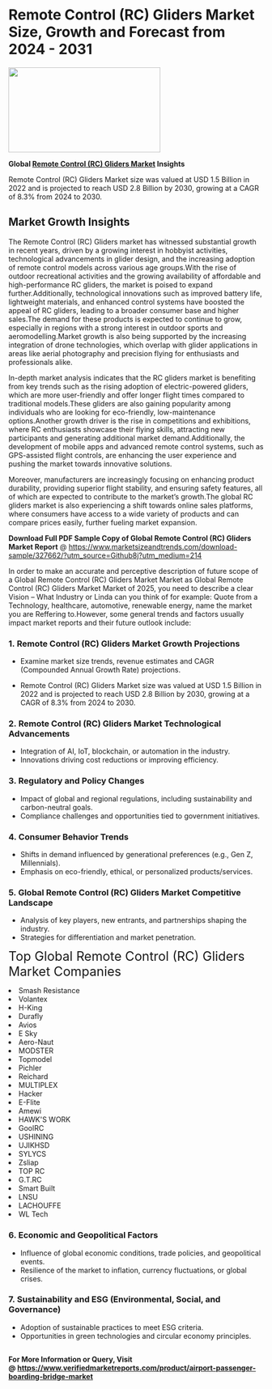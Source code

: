 <H1>Remote Control (RC) Gliders Market Size, Growth and Forecast from 2024 - 2031</H1><img class="aligncenter size-medium wp-image-584254" src="https://thirdeyenews.in/wp-content/uploads/2024/09/Global-Market-Research-300x168.jpeg" alt="" width="300" height="168" /><p><strong>Global&nbsp;<a href="https://www.marketsizeandtrends.com/download-sample/327662/?utm_source=Github8j?utm_medium=214">Remote Control (RC) Gliders Market</a> Insights</strong></p><p>Remote Control (RC) Gliders Market size was valued at USD 1.5 Billion in 2022 and is projected to reach USD 2.8 Billion by 2030, growing at a CAGR of 8.3% from 2024 to 2030.</p><p><h2>Market Growth Insights</h2> <p>The Remote Control (RC) Gliders market has witnessed substantial growth in recent years, driven by a growing interest in hobbyist activities, technological advancements in glider design, and the increasing adoption of remote control models across various age groups.With the rise of outdoor recreational activities and the growing availability of affordable and high-performance RC gliders, the market is poised to expand further.Additionally, technological innovations such as improved battery life, lightweight materials, and enhanced control systems have boosted the appeal of RC gliders, leading to a broader consumer base and higher sales.The demand for these products is expected to continue to grow, especially in regions with a strong interest in outdoor sports and aeromodelling.Market growth is also being supported by the increasing integration of drone technologies, which overlap with glider applications in areas like aerial photography and precision flying for enthusiasts and professionals alike.</p> <p>In-depth market analysis indicates that the RC gliders market is benefiting from key trends such as the rising adoption of electric-powered gliders, which are more user-friendly and offer longer flight times compared to traditional models.These gliders are also gaining popularity among individuals who are looking for eco-friendly, low-maintenance options.Another growth driver is the rise in competitions and exhibitions, where RC enthusiasts showcase their flying skills, attracting new participants and generating additional market demand.Additionally, the development of mobile apps and advanced remote control systems, such as GPS-assisted flight controls, are enhancing the user experience and pushing the market towards innovative solutions.</p> <p>Moreover, manufacturers are increasingly focusing on enhancing product durability, providing superior flight stability, and ensuring safety features, all of which are expected to contribute to the market’s growth.The global RC gliders market is also experiencing a shift towards online sales platforms, where consumers have access to a wide variety of products and can compare prices easily, further fueling market expansion.</p> <p><span class=""><strong>Download Full PDF Sample Copy of Global Remote Control (RC) Gliders Market Report</strong> @ <a href="https://www.marketsizeandtrends.com/download-sample/327662/?utm_source=Github8j?utm_medium=214" target="_blank">https://www.marketsizeandtrends.com/download-sample/327662/?utm_source=Github8j?utm_medium=214</a></span></p><p>In order to make an accurate and perceptive description of future scope of a Global&nbsp;Remote Control (RC) Gliders Market Market as Global&nbsp;Remote Control (RC) Gliders Market Market of 2025, you need to describe a clear Vision &ndash; What Industry or Linda can you think of for example: Quote from a Technology, healthcare, automotive, renewable energy, name the market you are Reffering to.However, some general trends and factors usually impact market reports and their future outlook include:</p><h3>1.&nbsp;<strong>Remote Control (RC) Gliders Market Growth Projections</strong></h3><ul><li>Examine market size trends, revenue estimates and CAGR (Compounded Annual Growth Rate) projections.</li><li><p>Remote Control (RC) Gliders Market size was valued at USD 1.5 Billion in 2022 and is projected to reach USD 2.8 Billion by 2030, growing at a CAGR of 8.3% from 2024 to 2030.</p></li></ul><h3>2.&nbsp;<strong>Remote Control (RC) Gliders Market Technological Advancements</strong></h3><ul><li>Integration of AI, IoT, blockchain, or automation in the industry.</li><li>Innovations driving cost reductions or improving efficiency.</li></ul><h3>3.&nbsp;<strong>Regulatory and Policy Changes</strong></h3><ul><li>Impact of global and regional regulations, including sustainability and carbon-neutral goals.</li><li>Compliance challenges and opportunities tied to government initiatives.</li></ul><h3>4.&nbsp;<strong>Consumer Behavior Trends</strong></h3><ul><li>Shifts in demand influenced by generational preferences (e.g., Gen Z, Millennials).</li><li>Emphasis on eco-friendly, ethical, or personalized products/services.</li></ul><h3>5.&nbsp;<strong>Global Remote Control (RC) Gliders Market Competitive Landscape</strong></h3><ul><li>Analysis of key players, new entrants, and partnerships shaping the industry.</li><li>Strategies for differentiation and market penetration.</li></ul><p data-pm-slice="1 1 []"><span style="color: inherit; font-family: inherit; font-size: 25px;">Top Global Remote Control (RC) Gliders Market Companies</span></p><div class="" data-test-id=""><p><li>Smash Resistance</li><li> Volantex</li><li> H-King</li><li> Durafly</li><li> Avios</li><li> E Sky</li><li> Aero-Naut</li><li> MODSTER</li><li> Topmodel</li><li> Pichler</li><li> Reichard</li><li> MULTIPLEX</li><li> Hacker</li><li> E-Flite</li><li> Amewi</li><li> HAWK'S WORK</li><li> GoolRC</li><li> USHINING</li><li> UJIKHSD</li><li> SYLYCS</li><li> Zsliap</li><li> TOP RC</li><li> G.T.RC</li><li> Smart Built</li><li> LNSU</li><li> LACHOUFFE</li><li> WL Tech</li></p></div><h3>6.&nbsp;<strong>Economic and Geopolitical Factors</strong></h3><ul><li>Influence of global economic conditions, trade policies, and geopolitical events.</li><li>Resilience of the market to inflation, currency fluctuations, or global crises.</li></ul><h3>7.&nbsp;<strong>Sustainability and ESG (Environmental, Social, and Governance)</strong></h3><ul><li>Adoption of sustainable practices to meet ESG criteria.</li><li>Opportunities in green technologies and circular economy principles.</li></ul><h2><strong style="font-size: 14px;">For More Information or Query, Visit @&nbsp;</strong><a style="background-color: #ffffff; font-size: 14px;" href="https://www.marketsizeandtrends.com/report/remote-control-rc-gliders-market/" target="_blank">https://www.verifiedmarketreports.com/product/airport-passenger-boarding-bridge-market</a></h2>